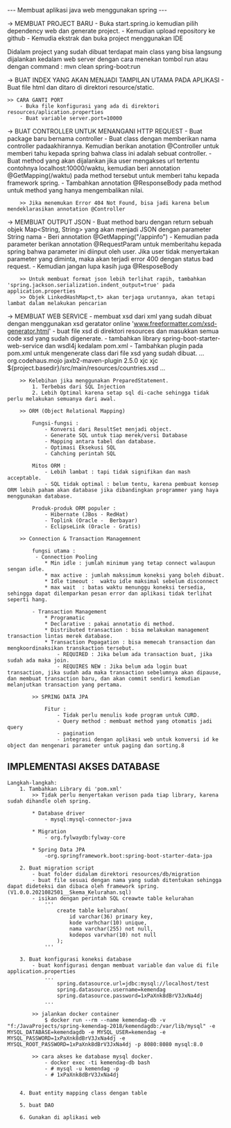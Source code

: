 --- Membuat aplikasi java web menggunakan spring ---

-> MEMBUAT PROJECT BARU
    - Buka start.spring.io kemudian pilih dependency web dan generate project.
    - Kemudian upload repository ke github
    - Kemudia ekstrak dan buka project menggunakan IDE

Didalam project yang sudah dibuat terdapat main class yang bisa langsung dijalankan kedalam web    server dengan cara menekan tombol run atau dengan command : mvn clean spring-boot:run

-> BUAT INDEX YANG AKAN MENJADI TAMPILAN UTAMA PADA APLIKASI
    - Buat file html dan ditaro di direktori resource/static.

    >> CARA GANTI PORT
        - Buka file konfigurasi yang ada di direktori resources/aplication.properties
        - Buat variable server.port=10000

-> BUAT CONTROLLER UNTUK MENANGANI HTTP REQUEST
    - Buat package baru bernama controller
    - Buat class dengan memberikan nama controller padaakhirannya. Kemudian berikan anotation @Controller untuk memberi tahu kepada spring bahwa class ini adalah sebuat controller.
    - Buat method yang akan dijalankan jika user mengakses url tertentu contohnya localhost:10000/waktu, kemudian beri annotation @GetMapping(/waktu) pada method tersebut untuk memberi tahu kepada framework spring.
    - Tambahkan annotation @ResponseBody pada method untuk method yang hanya mengembalikan nilai.

        >> Jika menemukan Error 404 Not Found, bisa jadi karena belum mendeklarasikan annotation @Controller

-> MEMBUAT OUTPUT JSON
    - Buat method baru dengan return sebuah objek Map<String, String> yang akan menjadi JSON dengan parameter String nama
    - Beri annotation @GetMapping("/appinfo")
    - Kemudian pada parameter berikan annotation @RequestParam untuk memberitahu kepada spring bahwa parameter ini diinput oleh user. Jika user tidak menyertakan parameter yang diminta, maka akan terjadi error 400 dengan status bad request.
    - Kemudian jangan lupa kasih juga @ResposeBody
 
        >> Untuk membuat format json lebih terlihat rapih, tambahkan 'spring.jackson.serialization.indent_output=true' pada application.properties
        >> Objek LinkedHashMap<t,t> akan terjaga urutannya, akan tetapi lambat dalam melakukan pencarian

-> MEMBUAT WEB SERVICE
    - membuat xsd dari xml yang sudah dibuat dengan menggunakan xsd geratator online 'www.freeformatter.com/xsd-generator.html'
    - buat file xsd di direktori resources dan masukkan semua code xsd yang sudah digenerate.
    - tambahkan library spring-boot-starter-web-service dan wsdl4j kedalam pom.xml
    - Tambahkan plugin pada pom.xml untuk mengenerate class dari file xsd yang sudah dibuat.
        ...
        <plugin>
            <groupId>org.codehaus.mojo</groupId>
                <artifactId>jaxb2-maven-plugin</artifactId>
                <version>2.5.0</version>
                <executions>
                    <execution>
                        <id>xjc</id>
                        <goals>
                            <goal>xjc</goal>
                        </goals>
                    </execution>
                </executions>
                <configuration>
                    <sources>
                        <source>${project.basedir}/src/main/resources/countries.xsd</source>
                    </sources>
                </configuration>
        </plugin>
        ...

        >> Kelebihan jika menggunakan PreparedStatement.
            1. Terbebas dari SQL Injection
            2. Lebih Optimal karena setap sql di-cache sehingga tidak perlu melakukan semuanya dari awal.

        >> ORM (Object Relational Mapping)

            Fungsi-fungsi :
                - Konversi dari ResultSet menjadi object.
                - Generate SQL untuk tiap merek/versi Database
                - Mapping antara tabel dan database.
                - Optimasi Eksekusi SQL
                - Cahching perintah SQL

            Mitos ORM :
                - Lebih lambat : tapi tidak signifikan dan mash acceptable.
                - SQL tidak optimal : belum tentu, karena pembuat konsep ORM lebih paham akan database jika dibandingkan programmer yang haya menggunakan database.

            Produk-produk ORM populer :
                - Hibernate (JBos - RedHat)
                - Toplink (Oracle -  Berbayar)
                - EclipseLink (Oracle - Gratis)

        >> Connection & Transaction Managemnent

            fungsi utama : 
             - Connection Pooling
                * Min idle : jumlah minimum yang tetap connect walaupun sengan idle.
                * max active : jumlah makssimum koneksi yang boleh dibuat.
                * Idle timeout :  waktu idle maksimal sebelum disconnect
                * max wait  : batas waktu menunggu koneksi tersedia, sehingga dapat dilemparkan pesan error dan aplikasi tidak terlihat seperti hang.
            
            - Transaction Management
                * Programatic
                * Declarative : pakai annotatio di method.
                * Distributed transaction : bisa melakukan management transaction lintas merek database.
                * Transaction Popagation : bisa memecah transaction dan mengkoordinaksikan transkaction tersebut.
                    - REQUIRED : Jika belum ada transaction buat, jika sudah ada maka join.
                    - REQUIRES NEW : Jika belum ada login buat transaction, jika sudah ada maka transaction sebelumnya akan dipause, dan membuat transaction baru, dan akan commit sendiri kemudian melanjutkan transaction yang pertama.

            >> SPRING DATA JPA

                Fitur : 
                    - Tidak perlu menulis kode program untuk CURD.
                    - Query method : membuat method yang otomatis jadi query
                    - pagination
                    - integrasi dengan aplikasi web untuk konversi id ke object dan mengenari parameter untuk paging dan sorting.8

## IMPLEMENTASI AKSES DATABASE

    Langkah-langkah: 
        1. Tambahkan Library di 'pom.xml'
            >> Tidak perlu menyertakan verison pada tiap library, karena sudah dihandle oleh spring.

            * Database driver
                - mysql:mysql-connector-java

            * Migration 
                - org.fylwaydb:fylway-core

            * Spring Data JPA
                -org.springframework.boot:spring-boot-starter-data-jpa

        2. Buat migration script
            - buat folder didalam direktori resources/db/migration
            - buat file sesuai dengan nama yang sudah ditentukan sehingga dapat dideteksi dan dibaca oleh framework spring. (V1.0.0.2021082501__Skema_Kelurahan.sql)
            - isikan dengan perintah SQL creawte table kelurahan
                '''
                    create table kelurahan(
                        id varchar(36) primary key,
                        kode varhchar(10) unique,
                        nama varchar(255) not null,
                        kodepos varvhar(10) not null
                    );
                '''

        3. Buat konfigurasi koneksi database
            - buat konfigurasi dengan membuat variable dan value di file application.properties
                ...
                    spring.datasource.url=jdbc:mysql://localhost/test
                    spring.datasource.username=kemendag
                    spring.datasource.password=1xPaXnk8dBrV3JxNa4dj
                ...

            >> jalankan docker container
                $ docker run --rm --name kemendag-db -v "f:/JavaProjects/spring-kemendag-2018/kemendagdb:/var/lib/mysql" -e MYSQL_DATABASE=kemendagdb -e MYSQL_USER=kemendag -e MYSQL_PASSWORD=1xPaXnk8dBrV3JxNa4dj -e MYSQL_ROOT_PASSWORD=1xPaXnk8dBrV3JxNa4dj -p 8080:8080 mysql:8.0

            >> cara akses ke database mysql docker.
                - docker exec -ti kemendag-db bash
                - # mysql -u kemendag -p
                - # 1xPaXnk8dBrV3JxNa4dj
            

        4. Buat entity mapping class dengan table

        5. buat DAO

        6. Gunakan di aplikasi web